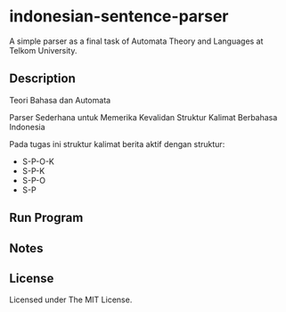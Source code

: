 # indonesian-sentence-parser
A simple parser as a final task of Automata Theory and Languages at Telkom University.

## Description
Teori Bahasa dan Automata

Parser Sederhana untuk Memerika Kevalidan Struktur Kalimat Berbahasa Indonesia

Pada tugas ini struktur kalimat berita aktif dengan struktur:
* S-P-O-K
* S-P-K
* S-P-O
* S-P

## Run Program

## Notes

## License
Licensed under The MIT License.
